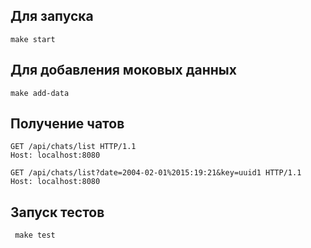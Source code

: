 ## Для запуска

``make start``

## Для добавления моковых данных

``make add-data``

## Получение чатов

````http request
GET /api/chats/list HTTP/1.1
Host: localhost:8080
````

````http request
GET /api/chats/list?date=2004-02-01%2015:19:21&key=uuid1 HTTP/1.1
Host: localhost:8080
````

## Запуск тестов

`` make test``